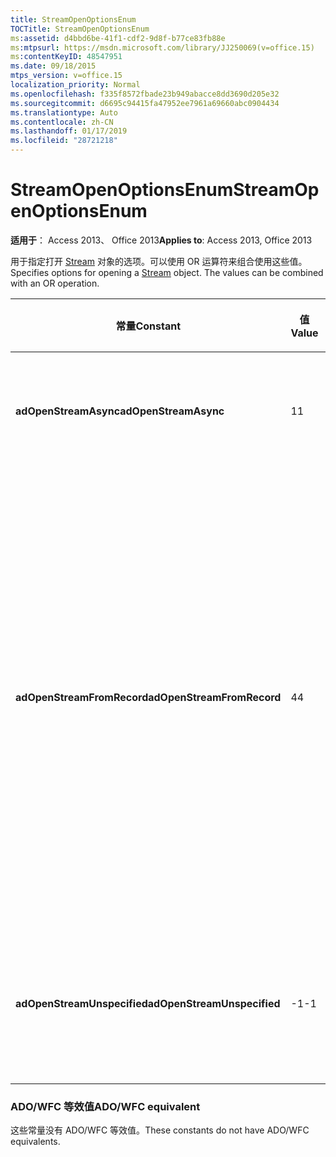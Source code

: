 ```yaml
---
title: StreamOpenOptionsEnum
TOCTitle: StreamOpenOptionsEnum
ms:assetid: d4bbd6be-41f1-cdf2-9d8f-b77ce83fb88e
ms:mtpsurl: https://msdn.microsoft.com/library/JJ250069(v=office.15)
ms:contentKeyID: 48547951
ms.date: 09/18/2015
mtps_version: v=office.15
localization_priority: Normal
ms.openlocfilehash: f335f8572fbade23b949abacce8dd3690d205e32
ms.sourcegitcommit: d6695c94415fa47952ee7961a69660abc0904434
ms.translationtype: Auto
ms.contentlocale: zh-CN
ms.lasthandoff: 01/17/2019
ms.locfileid: "28721218"
---
```

# <a name="streamopenoptionsenum"></a><span data-ttu-id="31964-102">StreamOpenOptionsEnum</span><span class="sxs-lookup"><span data-stu-id="31964-102">StreamOpenOptionsEnum</span></span>


<span data-ttu-id="31964-103">**适用于**： Access 2013、 Office 2013</span><span class="sxs-lookup"><span data-stu-id="31964-103">**Applies to**: Access 2013, Office 2013</span></span>

<span data-ttu-id="31964-p101">用于指定打开 [Stream](stream-object-ado.md) 对象的选项。可以使用 OR 运算符来组合使用这些值。</span><span class="sxs-lookup"><span data-stu-id="31964-p101">Specifies options for opening a [Stream](stream-object-ado.md) object. The values can be combined with an OR operation.</span></span>

<table>
<colgroup>
<col style="width: 33%" />
<col style="width: 33%" />
<col style="width: 33%" />
</colgroup>
<thead>
<tr class="header">
<th><p><span data-ttu-id="31964-106">常量</span><span class="sxs-lookup"><span data-stu-id="31964-106">Constant</span></span></p></th>
<th><p><span data-ttu-id="31964-107">值</span><span class="sxs-lookup"><span data-stu-id="31964-107">Value</span></span></p></th>
<th><p><span data-ttu-id="31964-108">说明</span><span class="sxs-lookup"><span data-stu-id="31964-108">Description</span></span></p></th>
</tr>
</thead>
<tbody>
<tr class="odd">
<td><p><span data-ttu-id="31964-109"><strong>adOpenStreamAsync</strong></span><span class="sxs-lookup"><span data-stu-id="31964-109"><strong>adOpenStreamAsync</strong></span></span></p></td>
<td><p><span data-ttu-id="31964-110">1</span><span class="sxs-lookup"><span data-stu-id="31964-110">1</span></span></p></td>
<td><p><span data-ttu-id="31964-111">以异步模式打开 <strong>Stream</strong> 对象。</span><span class="sxs-lookup"><span data-stu-id="31964-111">Opens the <strong>Stream</strong> object in asynchronous mode.</span></span></p></td>
</tr>
<tr class="even">
<td><p><span data-ttu-id="31964-112"><strong>adOpenStreamFromRecord</strong></span><span class="sxs-lookup"><span data-stu-id="31964-112"><strong>adOpenStreamFromRecord</strong></span></span></p></td>
<td><p><span data-ttu-id="31964-113">4</span><span class="sxs-lookup"><span data-stu-id="31964-113">4</span></span></p></td>
<td><p><span data-ttu-id="31964-p102">将 <em>Source</em> 参数的内容标识为某个已打开的 <a href="record-object-ado.md">Record</a> 对象。默认行为是将 <em>Source</em> 视为直接指向树结构中的某个节点的 URL。与该节点关联的默认流已打开。</span><span class="sxs-lookup"><span data-stu-id="31964-p102">Identifies the contents of the <em>Source</em> parameter to be an already open <a href="record-object-ado.md">Record</a> object. The default behavior is to treat <em>Source</em> as a URL that points directly to a node in a tree structure. The default stream associated with that node is opened.</span></span></p></td>
</tr>
<tr class="odd">
<td><p><span data-ttu-id="31964-117"><strong>adOpenStreamUnspecified</strong></span><span class="sxs-lookup"><span data-stu-id="31964-117"><strong>adOpenStreamUnspecified</strong></span></span></p></td>
<td><p><span data-ttu-id="31964-118">-1</span><span class="sxs-lookup"><span data-stu-id="31964-118">-1</span></span></p></td>
<td><p><span data-ttu-id="31964-p103">默认值。指定使用默认选项打开 <strong>Stream</strong> 对象。</span><span class="sxs-lookup"><span data-stu-id="31964-p103">Default. Specifies opening the <strong>Stream</strong> object with default options.</span></span></p></td>
</tr>
</tbody>
</table>


### <a name="adowfc-equivalent"></a><span data-ttu-id="31964-121">ADO/WFC 等效值</span><span class="sxs-lookup"><span data-stu-id="31964-121">ADO/WFC equivalent</span></span>

<span data-ttu-id="31964-122">这些常量没有 ADO/WFC 等效值。</span><span class="sxs-lookup"><span data-stu-id="31964-122">These constants do not have ADO/WFC equivalents.</span></span>

